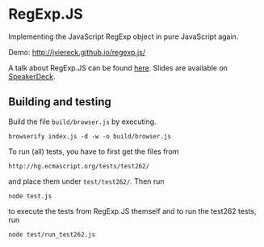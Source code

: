 RegExp.JS
=========

Implementing the JavaScript RegExp object in pure JavaScript again.

Demo: <http://jviereck.github.io/regexp.js/>

A talk about RegExp.JS can be found [here](http://2013.jsconf.eu/speakers/julian-viereck-reimplement-regexp-in-javascript.html). Slides are available on [SpeakerDeck](https://speakerdeck.com/jviereck/reimplement-regexp-in-javascript).

## Building and testing

Build the file `build/browser.js` by executing.

```
browserify index.js -d -w -o build/browser.js
```

To run (all) tests, you have to first get the files from

```
http://hg.ecmascript.org/tests/test262/
```

and place them under `test/test262/`. Then run

```
node test.js
```

to execute the tests from RegExp.JS themself and to run the test262 tests, run

```
node test/run_test262.js
```
